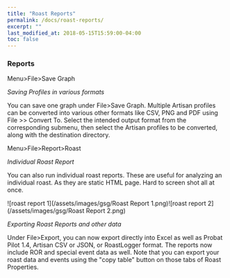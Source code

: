 ```yaml
---
title: "Roast Reports"
permalink: /docs/roast-reports/
excerpt: ""
last_modified_at: 2018-05-15T15:59:00-04:00
toc: false
---
```

### Reports

Menu>File>Save Graph

*Saving Profiles in various formats*

You can save one graph under File>Save Graph.  Multiple Artisan profiles can be converted into various other formats like CSV, PNG and PDF using File >> Convert To. Select the intended output format from the corresponding submenu, then select the Artisan profiles to be converted, along with the destination directory.   

Menu>File>Report>Roast

*Individual Roast Report*

You can also run individual roast reports.  These are useful for analyzing an individual roast.  As they are static HTML page.  Hard to screen shot all at once.  

![roast report 1](/assets/images/gsg/Roast Report 1.png)![roast report 2](/assets/images/gsg/Roast Report 2.png)

*Exporting Roast Reports and other data*

Under File>Export, you can now export directly into Excel as well as Probat Pilot 1.4, Artisan CSV or JSON, or RoastLogger format.  The reports now include ROR and special event data as well.  Note that you can export your roast data and events using the "copy table" button on those tabs of Roast Properties.  

